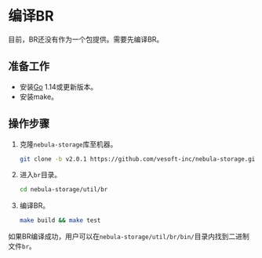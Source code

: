 # 编译BR

目前，BR还没有作为一个包提供。需要先编译BR。

## 准备工作

- 安装[Go](https://github.com/golang/go "Click to go to GitHub") 1.14或更新版本。
- 安装make。

## 操作步骤

1. 克隆`nebula-storage`库至机器。

    ```bash
    git clone -b v2.0.1 https://github.com/vesoft-inc/nebula-storage.git
    ```

2. 进入`br`目录。

    ```bash
    cd nebula-storage/util/br
    ```

3. 编译BR。

    ```bash
    make build && make test
    ```

如果BR编译成功，用户可以在`nebula-storage/util/br/bin/`目录内找到二进制文件`br`。
